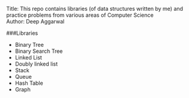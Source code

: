 Title:  This repo contains libraries (of data structures written by me) and practice problems from various areas of Computer Science  
Author: Deep Aggarwal  

###Libraries
- Binary Tree
- Binary Search Tree
- Linked List
- Doubly linked list
- Stack
- Queue
- Hash Table
- Graph
